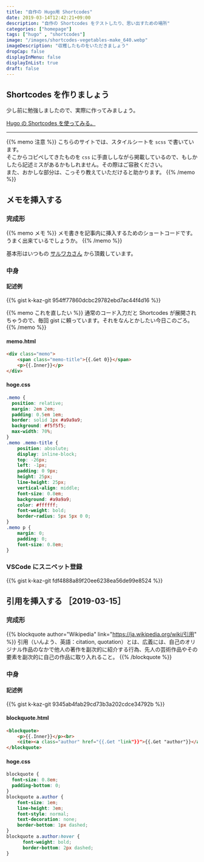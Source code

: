 ```yaml
---
title: "自作の Hugo用 Shortcodes"
date: 2019-03-14T12:42:21+09:00
description: "自作の Shortcodes をテストしたり、思い出すための場所"
categories: ["homepage"]
tags: ["hugo" , "shortcodes"]
image: "/images/shortcodes-vegetables-make_640.webp"
imageDescription: "収穫したものをいただきましょう"
dropCap: false
displayInMenu: false
displayInList: true
draft: false
---
```

## Shortcodes を作りましょう
少し前に勉強しましたので、実際に作ってみましょう。  

[Hugo の Shortcodes を使ってみる。](../hugo-shortcodes/)

---

{{% memo 注意 %}}
こちらのサイトでは、スタイルシートを `scss` で書いています。  
そこからコピペしてきたものを `css` に手直ししながら掲載しているので、もしかしたら記述ミスがあるかもしれません。その際はご容赦ください。  
また、おかしな部分は、こっそり教えていただけると助かります。
{{% /memo %}}

## メモを挿入する

### 完成形
{{% memo メモ %}}
メモ書きを記事内に挿入するためのショートコードです。  
うまく出来ているでしょうか。
{{% /memo %}}

基本形はいつもの [サルワカさん](https://saruwakakun.com/html-css/reference/css-sample) から頂戴しています。

### 中身

#### 記述例
{{% gist k-kaz-git 954ff77860dcbc29782ebd7ac44f4d16 %}}

{{% memo これを直したい %}}
通常のコード入力だと Shortcodes が展開されちゃうので、毎回 gist に頼っています。それをなんとかしたい今日このごろ。
{{% /memo %}}
#### memo.html

```html
<div class="memo">
    <span class="memo-title">{{.Get 0}}</span>
    <p>{{.Inner}}</p>
</div>
```
#### hoge.css

```css
.memo {
  position: relative;
  margin: 2em 2em;
  padding: 0.5em 1em;
  border: solid 1px #a9a9a9;
  background: #f5f5f5;
  max-width: 70%;
}
.memo .memo-title {
    position: absolute;
    display: inline-block;
    top: -26px;
    left: -1px;
    padding: 0 9px;
    height: 25px;
    line-height: 25px;
    vertical-align: middle;
    font-size: 0.8em;
    background: #a9a9a9;
    color: #ffffff;
    font-weight: bold;
    border-radius: 5px 5px 0 0;
}
.memo p {
    margin: 0;
    padding: 0;
    font-size: 0.8em;
}

```
### VSCode にスニペット登録

{{% gist k-kaz-git fdf4888a89f20ee6238ea56de99e8524 %}}

## 引用を挿入する ［2019-03-15］
### 完成形
{{% blockquote author="Wikipedia" link="https://ja.wikipedia.org/wiki/引用" %}}
引用（いんよう、英語：citation, quotation）とは、広義には、自己のオリジナル作品のなかで他人の著作を副次的に紹介する行為、先人の芸術作品やその要素を副次的に自己の作品に取り入れること。
{{% /blockquote %}}

### 中身
#### 記述例
{{% gist k-kaz-git 9345ab4fab29cd73b3a202cdce34792b %}}

#### blockquote.html

```html
<blockquote>
    <p>{{.Inner}}</p><br>
    <cite><a class="author" href="{{.Get "link"}}">{{.Get "author"}}</a></cite>
</blockquote>
```

#### hoge.css

```css
blockquote {
  font-size: 0.8em;
  padding-bottom: 0;
}
blockquote a.author {
    font-size: 1em;
    line-height: 3em;
    font-style: normal;
    text-decoration: none;
    border-bottom: 1px dashed;
}
blockquote a.author:hover {
      font-weight: bold;
      border-bottom: 2px dashed;
}
```
